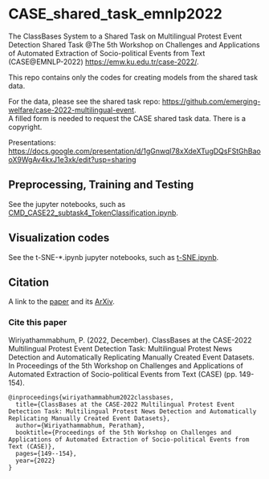 # CASE_shared_task_emnlp2022
The ClassBases System to a Shared Task on Multilingual Protest Event Detection Shared Task
@The 5th Workshop on Challenges and Applications of Automated Extraction of Socio-political Events from Text (CASE@EMNLP-2022) 
https://emw.ku.edu.tr/case-2022/.

This repo contains only the codes for creating models from the shared task data.

For the data, please see the shared task repo: https://github.com/emerging-welfare/case-2022-multilingual-event. <br/>
A filled form is needed to request the CASE shared task data. There is a copyright. 

Presentations: https://docs.google.com/presentation/d/1gGnwqI78xXdeXTugDQsFStGhBaooX9WgAv4kxJ1e3xk/edit?usp=sharing

## Preprocessing, Training and Testing
See the jupyter notebooks, such as [CMD_CASE22_subtask4_TokenClassification.ipynb](CMD_CASE22_subtask4_TokenClassification.ipynb).

## Visualization codes
See the t-SNE-*.ipynb jupyter notebooks, such as [t-SNE.ipynb](t-SNE.ipynb).

## Citation
A link to the [paper](https://aclanthology.org/2022.case-1.pdf#page=161) and its [ArXiv](https://arxiv.org/abs/2301.06617).

### Cite this paper

Wiriyathammabhum, P. (2022, December). ClassBases at the CASE-2022 Multilingual Protest Event Detection Task: Multilingual Protest News Detection and Automatically Replicating Manually Created Event Datasets. In Proceedings of the 5th Workshop on Challenges and Applications of Automated Extraction of Socio-political Events from Text (CASE) (pp. 149-154).

```bixtex
@inproceedings{wiriyathammabhum2022classbases,
  title={ClassBases at the CASE-2022 Multilingual Protest Event Detection Task: Multilingual Protest News Detection and Automatically Replicating Manually Created Event Datasets},
  author={Wiriyathammabhum, Peratham},
  booktitle={Proceedings of the 5th Workshop on Challenges and Applications of Automated Extraction of Socio-political Events from Text (CASE)},
  pages={149--154},
  year={2022}
}
```
